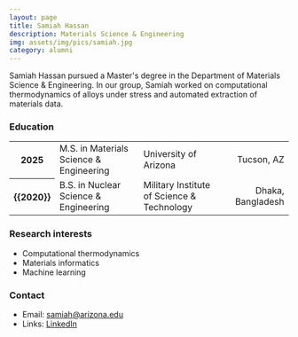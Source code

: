 ```yaml
---
layout: page
title: Samiah Hassan
description: Materials Science & Engineering
img: assets/img/pics/samiah.jpg
category: alumni
---
```


Samiah Hassan pursued a Master's degree in the Department of Materials Science & Engineering. In our group, Samiah worked on computational thermodynamics of alloys under stress and automated extraction of materials data.

### Education

<div class="table-responsive">
    <table class="table table-sm table-borderless">
        <tr>
            <th scope="row">2025</th>
            <td>M.S. in Materials Science & Engineering</td>
            <td>University of Arizona</td>
            <td align ="right">Tucson, AZ</td>
        </tr>
        <tr>
            <th scope="row">{{2020}}</th>
            <td>B.S. in Nuclear Science & Engineering</td>
            <td>Military Institute of Science & Technology</td>
            <td align ="right">Dhaka, Bangladesh</td>
        </tr>
    </table>
</div>

### Research interests

- Computational thermodynamics
- Materials informatics
- Machine learning

### Contact

- Email: samiah@arizona.edu
- Links: [LinkedIn](https://www.linkedin.com/in/samiah-hassan-446ba3183/)